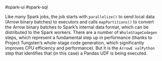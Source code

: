 #spark-ui #spark-sql 


Like many Spark jobs, the job starts with `parallelize()` to send local data (Arrow binary batches) to executors and calls `mapPartitions()` to convert the Arrow binary batches to Spark’s internal data format, which can be distributed to the Spark workers. There are a number of `WholeStageCodegen` steps, which represent a fundamental step up in performance (thanks to Project Tungsten’s whole-stage code generation, which significantly improves CPU efficiency and performance). But it is the `ArrowE valPython` step that identifies that (in this case) a Pandas UDF is being executed.